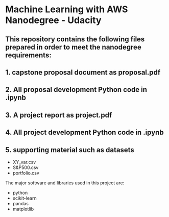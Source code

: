 # Machine Learning with AWS Nanodegree - Udacity


## This repository contains the following files prepared in order to meet the nanodegree requirements:
## 1. capstone proposal document as proposal.pdf
## 2. All proposal development Python code in .ipynb
## 3. A project report as project.pdf
## 4. All project development Python code in .ipynb
## 5. supporting material such as datasets
* XY_var.csv
* S&P500.csv
* portfolio.csv

The major software and libraries used in this project are:
* python
* scikit-learn
* pandas
* matplotlib